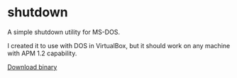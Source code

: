 # shutdown

A simple shutdown utility for MS-DOS.

I created it to use with DOS in VirtualBox, but it should work on any machine with APM 1.2 capability.

[Download binary](./sd.com)